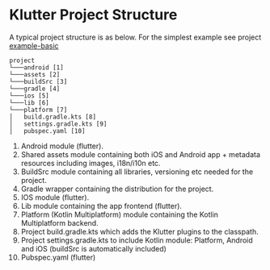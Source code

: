 # Klutter Project Structure

A typical project structure is as below. For the simplest example see project [example-basic](example-basic)

```
project
└───android [1]
└───assets [2]
└───buildSrc [3]
└───gradle [4]
└───ios [5]
└───lib [6]
└───platform [7]
│   build.gradle.kts [8]
│   settings.gradle.kts [9] 
│   pubspec.yaml [10] 
```

1. Android module (flutter).
2. Shared assets module containing both iOS and Android app + metadata resources including images, i18n/i10n etc.
3. BuildSrc module containing all libraries, versioning etc needed for the project.
4. Gradle wrapper containing the distribution for the project.
5. IOS module (flutter).
6. Lib module containing the app frontend (flutter).
7. Platform (Kotlin Multiplatform) module containing the Kotlin Multiplatform backend.
8. Project build.gradle.kts which adds the Klutter plugins to the classpath.
9. Project settings.gradle.kts to include Kotlin module: Platform, Android and iOS (buildSrc is automatically included)
10. Pubspec.yaml (flutter)